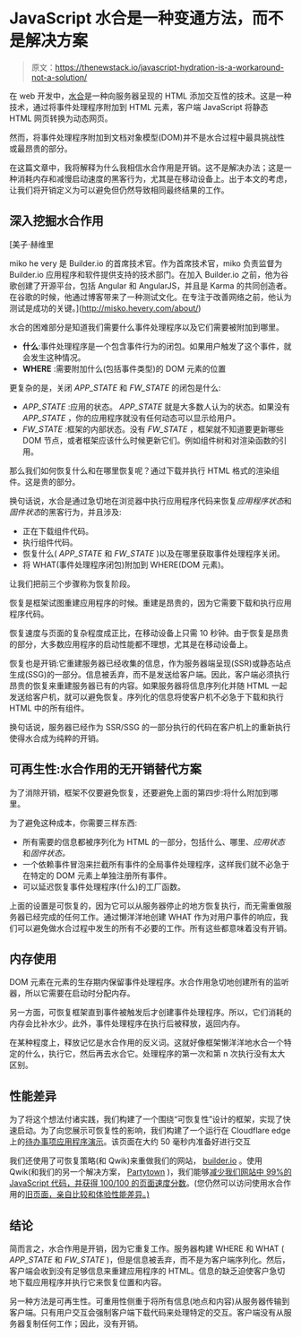 # JavaScript 水合是一种变通方法，而不是解决方案

> 原文：<https://thenewstack.io/javascript-hydration-is-a-workaround-not-a-solution/>

在 web 开发中，[水合](https://www.builder.io/blog/why-progressive-hydration-is-harder-than-you-think)是一种向服务器呈现的 HTML 添加交互性的技术。这是一种技术，通过将事件处理程序附加到 HTML 元素，客户端 JavaScript 将静态 HTML 网页转换为动态网页。

然而，将事件处理程序附加到文档对象模型(DOM)并不是水合过程中最具挑战性或最昂贵的部分。

在这篇文章中，我将解释为什么我相信水合作用是开销。这不是解决办法；这是一种消耗内存和减慢启动速度的黑客行为，尤其是在移动设备上。出于本文的考虑，让我们将开销定义为可以避免但仍然导致相同最终结果的工作。

## 深入挖掘水合作用

 [美子·赫维里

miko he very 是 Builder.io 的首席技术官。作为首席技术官，miko 负责监督为 Builder.io 应用程序和软件提供支持的技术部门。在加入 Builder.io 之前，他为谷歌创建了开源平台，包括 Angular 和 AngularJS，并且是 Karma 的共同创造者。在谷歌的时候，他通过博客带来了一种测试文化。在专注于改善网络之前，他认为测试是成功的关键。](http://misko.hevery.com/about/) 

水合的困难部分是知道我们需要什么事件处理程序以及它们需要被附加到哪里。

*   **什么**:事件处理程序是一个包含事件行为的闭包。如果用户触发了这个事件，就会发生这种情况。
*   **WHERE** :需要附加什么(包括事件类型)的 DOM 元素的位置

更复杂的是，关闭 *APP_STATE* 和 *FW_STATE* 的闭包是什么:

*   *APP_STATE* :应用的状态。 *APP_STATE* 就是大多数人认为的状态。如果没有 *APP_STATE* ，你的应用程序就没有任何动态可以显示给用户。
*   *FW_STATE* :框架的内部状态。没有 *FW_STATE* ，框架就不知道要更新哪些 DOM 节点，或者框架应该什么时候更新它们。例如组件树和对渲染函数的引用。

那么我们如何恢复什么和在哪里恢复呢？通过下载并执行 HTML 格式的渲染组件。这是贵的部分。

换句话说，水合是通过急切地在浏览器中执行应用程序代码来恢复*应用程序状态*和*固件状态*的黑客行为，并且涉及:

*   正在下载组件代码。
*   执行组件代码。
*   恢复什么( *APP_STATE* 和 *FW_STATE* )以及在哪里获取事件处理程序关闭。
*   将 WHAT(事件处理程序闭包)附加到 WHERE(DOM 元素)。

让我们把前三个步骤称为恢复阶段。

恢复是框架试图重建应用程序的时候。重建是昂贵的，因为它需要下载和执行应用程序代码。

恢复速度与页面的复杂程度成正比，在移动设备上只需 10 秒钟。由于恢复是昂贵的部分，大多数应用程序的启动性能都不理想，尤其是在移动设备上。

恢复也是开销:它重建服务器已经收集的信息，作为服务器端呈现(SSR)或静态站点生成(SSG)的一部分。信息被丢弃，而不是发送给客户端。因此，客户端必须执行昂贵的恢复来重建服务器已有的内容。如果服务器将信息序列化并随 HTML 一起发送给客户机，就可以避免恢复。序列化的信息将使客户机不必急于下载和执行 HTML 中的所有组件。

换句话说，服务器已经作为 SSR/SSG 的一部分执行的代码在客户机上的重新执行使得水合成为纯粹的开销。

## 可再生性:水合作用的无开销替代方案

为了消除开销，框架不仅要避免恢复，还要避免上面的第四步:将什么附加到哪里。

为了避免这种成本，你需要三样东西:

*   所有需要的信息都被序列化为 HTML 的一部分，包括什么、哪里、*应用状态*和*固件状态。*
*   一个依赖事件冒泡来拦截所有事件的全局事件处理程序，这样我们就不必急于在特定的 DOM 元素上单独注册所有事件。
*   可以延迟恢复事件处理程序(什么)的工厂函数。

上面的设置是可恢复的，因为它可以从服务器停止的地方恢复执行，而无需重做服务器已经完成的任何工作。通过懒洋洋地创建 WHAT 作为对用户事件的响应，我们可以避免做水合过程中发生的所有不必要的工作。所有这些都意味着没有开销。

## 内存使用

DOM 元素在元素的生存期内保留事件处理程序。水合作用急切地创建所有的监听器，所以它需要在启动时分配内存。

另一方面，可恢复框架直到事件被触发后才创建事件处理程序。所以，它们消耗的内存会比补水少。此外，事件处理程序在执行后被释放，返回内存。

在某种程度上，释放记忆是水合作用的反义词。这就好像框架懒洋洋地水合一个特定的什么，执行它，然后再去水合它。处理程序的第一次和第 n 次执行没有太大区别。

## 性能差异

为了将这个想法付诸实践，我们构建了一个围绕“可恢复性”设计的框架，实现了快速启动。为了向您展示可恢复性的影响，我们构建了一个运行在 Cloudflare edge 上的[待办事项应用程序演示](https://todo-cloudflare-misko.sethealth.workers.dev)。该页面在大约 50 毫秒内准备好进行交互

我们还使用了可恢复策略(和 Qwik)来重做我们的网站， [builder.io](http://www.builder.io/) 。使用 Qwik(和我们的另一个解决方案， [Partytown](https://partytown.builder.io/) )，我们能够[减少我们网站中 99%的 JavaScript 代码，并获得 100/100 的页面速度分数](https://www.builder.io/blog/how-we-cut-99-percent-js-with-qwik-and-partytown)。(您仍然可以访问使用水合作用的[旧页面，亲自比较和体验性能差异。)](https://www.builder.io/?render=next)

## 结论

简而言之，水合作用是开销，因为它重复工作。服务器构建 WHERE 和 WHAT ( *APP_STATE* 和 *FW_STATE* )，但是信息被丢弃，而不是为客户端序列化。然后，客户端会收到没有足够信息来重建应用程序的 HTML。信息的缺乏迫使客户急切地下载应用程序并执行它来恢复位置和内容。

另一种方法是可再生性。可重用性侧重于将所有信息(地点和内容)从服务器传输到客户端。只有用户交互会强制客户端下载代码来处理特定的交互。客户端没有从服务器复制任何工作；因此，没有开销。

<svg xmlns:xlink="http://www.w3.org/1999/xlink" viewBox="0 0 68 31" version="1.1"><title>Group</title> <desc>Created with Sketch.</desc></svg>
